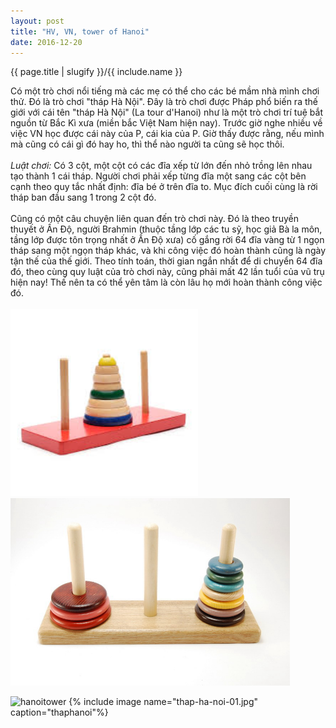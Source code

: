 ```yaml
---
layout: post 
title: "HV, VN, tower of Hanoi"
date: 2016-12-20
---
```

{{ page.title | slugify }}/{{ include.name }}

Có một trò chơi nổi tiếng mà các mẹ có thể cho các bé mầm nhà mình chơi
thử. Đó là trò chơi "tháp Hà Nội". Đây là trò chơi được Pháp phổ biến ra
thế giới với cái tên "tháp Hà Nội" (La tour d'Hanoi) như là một trò chơi
trí tuệ bắt nguồn từ Bắc Kì xưa (miền bắc Việt Nam hiện nay). Trước giờ
nghe nhiều về việc VN học được cái này của P, cái kia của P. Giờ thấy
được rằng, nếu mình mà cũng có cái gì đó hay ho, thì thể nào người ta
cũng sẽ học thôi.
<br />
<br />
<em>Luật chơi:</em> Có 3 cột, một cột có các đĩa xếp từ lớn đến nhỏ trồng lên
nhau tạo thành 1 cái tháp. Người chơi phải xếp từng đĩa một sang các cột
bên cạnh theo quy tắc nhất định: đĩa bé ở trên đĩa to. Mục đích cuối
cùng là rời tháp ban đầu sang 1 trong 2 cột đó.
<br />
<br />
Cũng có một câu chuyện liên quan đến trò chơi này. Đó là theo truyền
thuyết ở Ấn Độ, người Brahmin (thuộc tầng lớp các tu sỹ, học giả Bà la
môn, tầng lớp được tôn trọng nhất ở Ấn Độ xưa) cố gắng rời 64 đĩa vàng
từ 1 ngọn tháp sang một ngọn tháp khác, và khi công việc đó hoàn thành
cũng là ngày tận thế của thế giới. Theo tính toán, thời gian ngắn nhất
để di chuyển 64 đĩa đó, theo cùng quy luật của trò chơi này, cũng phải
mất 42 lần tuổi của vũ trụ hiện nay! Thế nên ta có thể yên tâm là còn
lâu họ mới hoàn thành công việc đó.
<br />
<br />
<img src="/photo/thap-ha-noi-01.jpg" alt="hanoitower" style="height: 300px;"/>
<img src="/photo/thap-ha-noi-02.jpg" alt="hanoitower" style="height: 300px;"/>

![hanoitower]({{site.baseurl}}/photo/thap-ha-noi-01.jpg)
{% include image name="thap-ha-noi-01.jpg" caption="thaphanoi"%}
